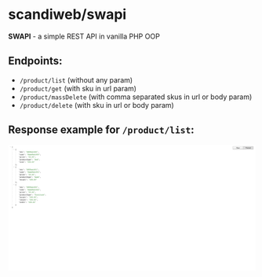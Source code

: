 # scandiweb/swapi

**SWAPI** - a simple REST API in vanilla PHP OOP

## Endpoints:
- ```/product/list``` (without any param)
- ```/product/get``` (with sku in url param)
- ```/product/massDelete``` (with comma separated skus in url or body param)
- ```/product/delete``` (with sku in url or body param)

## Response example for ```/product/list```:
[!['SWAPI example'](swapi-screenshot.png)](swapi-screenshot.png 'See SWAPI example screenshot')
